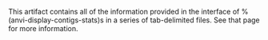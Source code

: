 This artifact contains all of the information provided in the interface of %(anvi-display-contigs-stats)s in a series of tab-delimited files. See that page for more information. 
